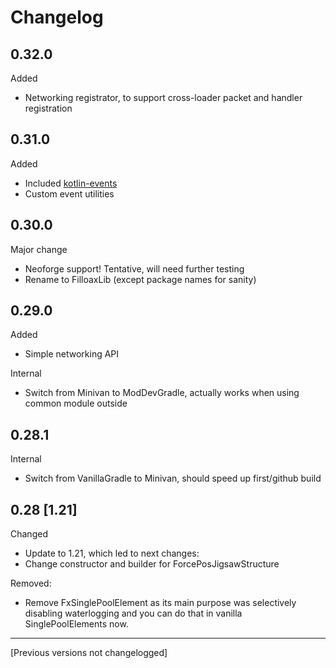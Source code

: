 # Changelog

## 0.32.0

Added
- Networking registrator, to support cross-loader packet and handler registration

## 0.31.0

Added
- Included [kotlin-events](https://github.com/svby/kotlin-events)
- Custom event utilities

## 0.30.0

Major change
- Neoforge support! Tentative, will need further testing
- Rename to FilloaxLib (except package names for sanity)

## 0.29.0

Added
- Simple networking API

Internal
- Switch from Minivan to ModDevGradle, actually works when using common module outside

## 0.28.1

Internal
- Switch from VanillaGradle to Minivan, should speed up first/github build

## 0.28 [1.21]

Changed
- Update to 1.21, which led to next changes:
- Change constructor and builder for ForcePosJigsawStructure

Removed:
- Remove FxSinglePoolElement as its main purpose was selectively disabling waterlogging
and you can do that in vanilla SinglePoolElements now.

---

[Previous versions not changelogged]
